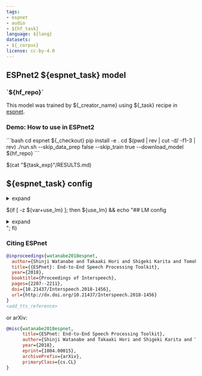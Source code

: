 ```yaml
---
tags:
- espnet
- audio
- ${hf_task}
language: ${lang}
datasets:
- ${_corpus}
license: cc-by-4.0
---
```


## ESPnet2 ${espnet_task} model 

### \`${hf_repo}\`

This model was trained by ${_creator_name} using ${_task} recipe in [espnet](https://github.com/espnet/espnet/).

### Demo: How to use in ESPnet2

\`\`\`bash
cd espnet
${_checkout}
pip install -e .
cd $(pwd | rev | cut -d/ -f1-3 | rev)
./run.sh --skip_data_prep false --skip_train true --download_model ${hf_repo}
\`\`\`

$(cat "${task_exp}"/RESULTS.md)

## ${espnet_task} config

<details><summary>expand</summary>

\`\`\`
$(cat "${task_exp}"/config.yaml)
\`\`\`

</details>

$(if [ -z ${var+use_lm} ]; then 
    ${use_lm} && echo "## LM config
    
<details><summary>expand</summary>

\`\`\`
  $(cat "${lm_exp}"/config.yaml)
\`\`\`

</details>
    ";
fi)

### Citing ESPnet

```BibTex
@inproceedings{watanabe2018espnet,
  author={Shinji Watanabe and Takaaki Hori and Shigeki Karita and Tomoki Hayashi and Jiro Nishitoba and Yuya Unno and Nelson {Enrique Yalta Soplin} and Jahn Heymann and Matthew Wiesner and Nanxin Chen and Adithya Renduchintala and Tsubasa Ochiai},
  title={{ESPnet}: End-to-End Speech Processing Toolkit},
  year={2018},
  booktitle={Proceedings of Interspeech},
  pages={2207--2211},
  doi={10.21437/Interspeech.2018-1456},
  url={http://dx.doi.org/10.21437/Interspeech.2018-1456}
}
<add_tts_reference>
```

or arXiv:

```bibtex
@misc{watanabe2018espnet,
      title={ESPnet: End-to-End Speech Processing Toolkit}, 
      author={Shinji Watanabe and Takaaki Hori and Shigeki Karita and Tomoki Hayashi and Jiro Nishitoba and Yuya Unno and Nelson Enrique Yalta Soplin and Jahn Heymann and Matthew Wiesner and Nanxin Chen and Adithya Renduchintala and Tsubasa Ochiai},
      year={2018},
      eprint={1804.00015},
      archivePrefix={arXiv},
      primaryClass={cs.CL}
}
```
